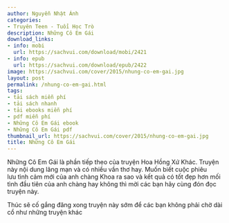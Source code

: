 ```yaml
---
author: Nguyễn Nhật Ánh
categories:
- Truyên Teen - Tuổi Học Trò
description: Những Cô Em Gái
download_links:
- info: mobi
  url: https://sachvui.com/download/mobi/2421
- info: epub
  url: https://sachvui.com/download/epub/2422
image: https://sachvui.com/cover/2015/nhung-co-em-gai.jpg
layout: post
permalink: /nhung-co-em-gai.html
tags:
- tải sách miễn phí
- tải sách nhanh
- tải ebooks miễn phí
- pdf miễn phí
- Những Cô Em Gái ebook
- Những Cô Em Gái pdf
thumbnail_url: https://sachvui.com/cover/2015/nhung-co-em-gai.jpg
title: Những Cô Em Gái
---
```


 <div class="item-desc text-justify"> <p>Những Cô Em Gái là phần tiếp theo của truyện Hoa Hồng Xứ Khác. Truyện này nội dung lãng mạn và có nhiều vần thơ hay. Muốn biết cuộc phiêu lưu tình cảm mới của anh chàng Khoa ra sao và kết quả có tốt đẹp hơn mối tình đầu tiên của anh chàng hay không thì mời các bạn hãy cùng đón đọc truyện này.</p><p>Thúc sẽ cố gắng đăng xong truyện này sớm để các bạn không phải chờ dài cổ như những truyện khác</p> </div>
